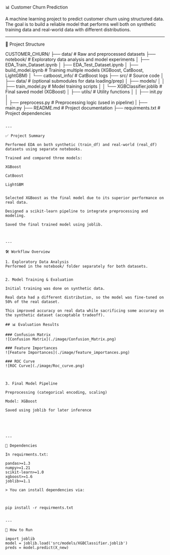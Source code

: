 📊 Customer Churn Prediction

A machine learning project to predict customer churn using structured data. The goal is to build a reliable model that performs well both on synthetic training data and real-world data with different distributions.

---

📁 Project Structure

CUSTOMER_CHURN/
├── data/                   # Raw and preprocessed datasets
├── notebook/               # Exploratory data analysis and model experiments
│   ├── EDA_Train_Dataset.ipynb
│   ├── EDA_Test_Dataset.ipynb
│   ├── build_model.ipynb   # Training multiple models (XGBoost, CatBoost, LightGBM)
│   └── catboost_info/      # CatBoost logs
├── src/                    # Source code
│   ├── data/               # (optional submodules for data loading/prep)
│   ├── models/
│   │   ├── train_model.py  # Model training scripts
│   │   └── XGBClassifier.joblib  # Final saved model (XGBoost)
│   ├── utils/              # Utility functions
│   │   ├── init.py
│   
│   ├── preprocess.py       # Preprocessing logic (used in pipeline)
|   ├── main.py
├── README.md               # Project documentation
├── requirments.txt         # Project dependencies

```

---

✅ Project Summary

Performed EDA on both synthetic (train_df) and real-world (real_df) datasets using separate notebooks.

Trained and compared three models:

XGBoost

CatBoost

LightGBM


Selected XGBoost as the final model due to its superior performance on real data.

Designed a scikit-learn pipeline to integrate preprocessing and modeling.

Saved the final trained model using joblib.



---

🛠 Workflow Overview

1. Exploratory Data Analysis
Performed in the notebook/ folder separately for both datasets.


2. Model Training & Evaluation

Initial training was done on synthetic data.

Real data had a different distribution, so the model was fine-tuned on 50% of the real dataset.

This improved accuracy on real data while sacrificing some accuracy on the synthetic dataset (acceptable tradeoff).

## 📊 Evaluation Results

### Confusion Matrix
![Confusion Matrix](./image/Confusion_Matrix.png)

### Feature Importances
![Feature Importances](./image/feature_importances.png)

### ROC Curve
![ROC Curve](./image/Roc_curve.png)



3. Final Model Pipeline

Preprocessing (categorical encoding, scaling)

Model: XGBoost

Saved using joblib for later inference





---

🔧 Dependencies

In requirments.txt:

pandas>=1.3
numpy>=1.21
scikit-learn>=1.0
xgboost>=1.6
joblib>=1.1

> You can install dependencies via:



pip install -r requirments.txt


---

🚀 How to Run

import joblib
model = joblib.load('src/models/XGBClassifier.joblib')
preds = model.predict(X_new)
